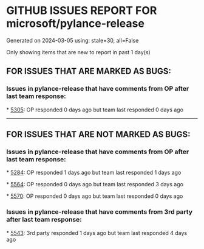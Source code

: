 
# GITHUB ISSUES REPORT FOR microsoft/pylance-release


Generated on 2024-03-05 using: stale=30, all=False


Only showing items that are new to report in past 1 day(s)


## FOR ISSUES THAT ARE MARKED AS BUGS:


### Issues in pylance-release that have comments from OP after last team response:


\* [5305](https://github.com/microsoft/pylance-release/issues/5305 "The overview ruler doesn't indicate selections when the Pylance extension is enabled"): OP responded 0 days ago but team last responded 0 days ago

---

## FOR ISSUES THAT ARE NOT MARKED AS BUGS:


### Issues in pylance-release that have comments from OP after last team response:


\* [5284](https://github.com/microsoft/pylance-release/issues/5284 "Python smart navigation/auto-completion don't work anymore with 1.85.1"): OP responded 1 days ago but team last responded 1 days ago

\* [5564](https://github.com/microsoft/pylance-release/issues/5564 "Proposal: Use Nearest Configuration File"): OP responded 0 days ago but team last responded 3 days ago

\* [5570](https://github.com/microsoft/pylance-release/issues/5570 "Pylance makes the syntax highlighting in my VSCode theme (Tokyo Night Storm) become unbalanced"): OP responded 0 days ago but team last responded 0 days ago

### Issues in pylance-release that have comments from 3rd party after last team response:


\* [5543](https://github.com/microsoft/pylance-release/issues/5543 "Syntax Highlighting fails in jupyter notebook"): 3rd party responded 1 days ago but team last responded 4 days ago

